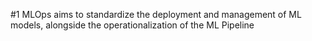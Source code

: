 #1 MLOps aims to standardize the deployment and management of ML models, alongside the operationalization of the ML Pipeline 
